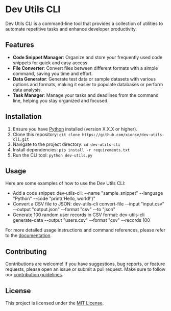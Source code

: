 # Dev Utils CLI

Dev Utils CLI is a command-line tool that provides a collection of utilities to automate repetitive tasks and enhance developer productivity.

## Features

- **Code Snippet Manager**: Organize and store your frequently used code snippets for quick and easy access.
- **File Converter**: Convert files between different formats with a simple command, saving you time and effort.
- **Data Generator**: Generate test data or sample datasets with various options and formats, making it easier to populate databases or perform data analysis.
- **Task Manager**: Manage your tasks and deadlines from the command line, helping you stay organized and focused.

## Installation

1. Ensure you have [Python](https://www.python.org/) installed (version X.X.X or higher).
2. Clone this repository: `git clone https://github.com/xionse/dev-utils-cli.git`
3. Navigate to the project directory: `cd dev-utils-cli`
4. Install dependencies: `pip install -r requirements.txt`
5. Run the CLI tool: `python dev-utils.py`

## Usage

Here are some examples of how to use the Dev Utils CLI:

- Add a code snippet: dev-utils-cli: --name "sample_snippet" --language "Python" --code "print('Hello, world!')"
- Convert a CSV file to JSON: dev-utils-cli convert-file --input "input.csv" --output "output.json" --format "csv" --to "json"
- Generate 100 random user records in CSV format: dev-utils-cli generate-data --output "users.csv" --format "csv" --records 100


For more detailed usage instructions and command references, please refer to the [documentation](https://link-to-your-documentation).

## Contributing

Contributions are welcome! If you have suggestions, bug reports, or feature requests, please open an issue or submit a pull request. Make sure to follow our [contribution guidelines](CONTRIBUTING.md).

## License

This project is licensed under the [MIT License](LICENSE).



